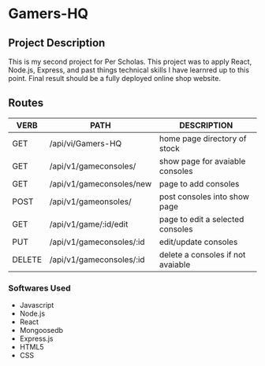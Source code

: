 # Gamers-HQ
## Project Description
This is my second project for Per Scholas. This project was to apply React, Node.js, Express, and past things technical skills I have learnred up to this point. Final result should be a fully deployed online shop website.
## **Routes**
   VERB 		 | 		  PATH 		 |  	 DESCRIPTION
------------ | ------------- | -------------------
GET | /api/vi/Gamers-HQ | home page directory of stock |
GET | /api/v1/gameconsoles/ | show page for avaiable consoles |
GET | /api/v1/gameconsoles/new | page to add consoles|
POST | /api/v1/gameonsoles/ | post consoles into show page |
GET | /api/v1/game/:id/edit | page to edit a selected consoles |
PUT | /api/v1/gameconsoles/:id | edit/update consoles|
DELETE | /api/v1/gameconsoles/:id | delete a consoles if not avaiable |

### Softwares Used
- Javascript
- Node.js
- React
- Mongoosedb
- Express.js
- HTML5
- CSS